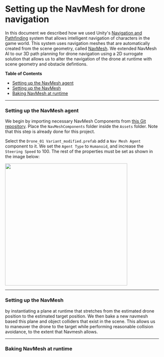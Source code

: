 # Setting up the NavMesh for drone navigation

In this document we described how we used Unity's [Navigation and Pathfinding](https://docs.unity3d.com/Manual/Navigation.html) system that allows intelligent navigation of characters in the game world. This system uses navigation meshes that are automatically created from the scene geometry, called [NavMesh](https://docs.unity3d.com/ScriptReference/AI.NavMesh.html). 
We extended NavMesh AI to our 3D path planning for drone navigation using a 2D surrogate solution that allows us to alter the navigation of the drone at runtime with scene geometry and obstacle defintions.

**Table of Contents**
  - [Setting up the NavMesh agent](#step-1)
  - [Setting up the NavMesh](#step-2)
  - [Baking NavMesh at runtime](#step-3)

---

### <a name="step-1">Setting up the NavMesh agent</a>

We begin by importing necessary NavMesh Components from [this Git repository](https://github.com/Unity-Technologies/NavMeshComponents/tree/master/Assets/NavMeshComponents). Place the `NavMeshComponents` folder inside the `Assets` folder. Note that this step is already done for this project. 

Select the `Drone_01 Variant_modified.prefab` add a `Nav Mesh Agent` component to it. We set the `Agent Type` to `Humanoid`, and increase the `Steering Speed` to 100. The rest of the properties must be set as shown in the image below:

<img src="https://github.com/Unity-Technologies/ai-hw21-drone-pose-estimation-navigation/blob/readme/Documentation/images/NavMeshAgent.png" width="400">



---

### <a name="step-2">Setting up the NavMesh</a>

by instantiating a plane at runtime that stretches from the estimated drone position to the estimated target position. We then bake a new navmesh based this plane and object colliders that exist in the scene. This allows us to maneuver the drone to the target while performing reasonable collision avoidance, to the extent that Navmesh allows.


---

### <a name="step-3">Baking NavMesh at runtime</a>
